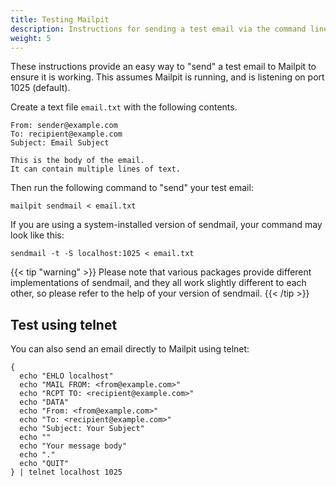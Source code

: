 ```yaml
---
title: Testing Mailpit
description: Instructions for sending a test email via the command line to Mailpit
weight: 5
---
```


These instructions provide an easy way to "send" a test email to Mailpit to ensure it is working. 
This assumes Mailpit is running, and is listening on port 1025 (default).

Create a text file `email.txt` with the following contents.

```text
From: sender@example.com
To: recipient@example.com
Subject: Email Subject

This is the body of the email.
It can contain multiple lines of text.
```

Then run the following command to "send" your test email:
```shell
mailpit sendmail < email.txt
```

If you are using a system-installed version of sendmail, your command may look like this:
```shell
sendmail -t -S localhost:1025 < email.txt
```

{{< tip "warning" >}}
Please note that various packages provide different implementations of sendmail, and they all work slightly different to each other, 
so please refer to the help of your version of sendmail.
{{< /tip >}}


## Test using telnet

You can also send an email directly to Mailpit using telnet:
```shell
{
  echo "EHLO localhost"
  echo "MAIL FROM: <from@example.com>"
  echo "RCPT TO: <recipient@example.com>"
  echo "DATA"
  echo "From: <from@example.com>"
  echo "To: <recipient@example.com>"
  echo "Subject: Your Subject"
  echo ""
  echo "Your message body"
  echo "."
  echo "QUIT"
} | telnet localhost 1025
```
